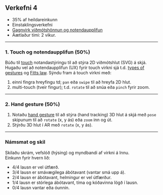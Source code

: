 ## Verkefni 4 

- 35% af heildareinkunn
- Einstaklingsverkefni
- [Gagnvirk viðmótshönnun og notendaupplifun](https://github.com/GunnarThorunnarson/FORR3FV05EU/wiki/Vi%C3%B0m%C3%B3t)
- Áætlaður tími: 2 vikur.
  
---

### 1. Touch og notendaupplifun (50%)
Búðu til [touch](https://github.com/GunnarThorunnarson/FORR3FV05EU/wiki/Touch) notandastýringu til að stýra 2D viðmótshlut (SVG) á skjá. Hugaðu vel að notendaupplifun (UX) fyrir touch virkni sjá t.d. [types of gestures](https://m2.material.io/design/interaction/gestures.html#types-of-gestures) og [Fitts law](https://lawsofux.com/fittss-law/). Sýndu fram á touch virkni með:
  1. einni fingra hreyfingu td; `pan` eða `swipe` til að hreyfa 2D hlut.
  1. multi-touch (tveir fingur); t.d. `rotate` til að snúa eða `pinch` fyrir zoom.
     
---

### 2. Hand gesture (50%)
1. Notaðu [hand gesture](https://github.com/GunnarThorunnarson/FORR3FV05EU/wiki/Hand-gesture) til að stýra (hand tracking) 3D hlut á skjá með `pose` skipunum til að `rotate` (x, y ás) eða `zoom` inn og út.
1. Stýrðu 3D hlut í AR með `rotate` (x, y ás).

<!-- **valkvæmt**: hreyfa 3D hlut um planið. -->

---

### Námsmat og skil
Skilaðu skrám, vefslóð (hýsing) og myndbandi af virkni á Innu. <br>
Einkunn fyrir hvern lið: 
- 4/4 lausn er vel útfærð.
- 3/4 lausn er smávægilega ábótavant (vantar smá upp á).
- 2/4 lausn er ábótavant, helmingur er vel útfærður.
- 1/4 lausn er stórlega ábótavant, tíma og kóðavinna lögð í lausn.
- 0/4 lausn vantar eða óunnin.


